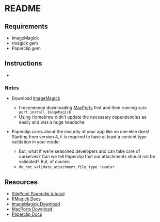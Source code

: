 # README

## Requirements

* ImageMagick
* rmagick gem
* Paperclip gem

## Instructions

* 

### Notes

* Download [ImageMagick](http://imagemagick.org/script/download.php#macosx)
    * I recommend downloading [MacPorts](https://www.macports.org/install.php) first and then running `sudo port install ImageMagick`
    * Using Homebrew didn't update the necessary dependencies as easily and was a huge headache

* Paperclip cares about the security of your app like no one else does! Starting from version 4, it is required to have at least a content type validation in your model
    * But, what if we’re seasoned developers and can take care of ourselves? Can we tell Paperclip that our attachments should not be validated? But, of course:
    * `do_not_validate_attachment_file_type :avatar`

## Resources

* [SitePoint Paperclip tutorial](https://www.sitepoint.com/uploading-files-with-paperclip/)
* [RMagick Docs](https://rmagick.github.io/usage.html)
* [ImageMagick Download](http://imagemagick.org/script/download.php#macosx) 
* [MacPorts Download](https://www.macports.org/install.php)
* [Paperclip Docs](https://github.com/thoughtbot/paperclip)